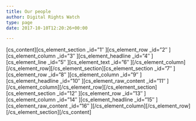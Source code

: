 ```yaml
---
title: Our people
author: Digital Rights Watch
type: page
date: 2017-10-10T12:20:26+00:00

---
```

\[cs\_content\]\[cs\_element\_section \_id=&#8221;1&#8243; \]\[cs\_element\_row \_id=&#8221;2&#8243; \]\[cs\_element\_column \_id=&#8221;3&#8243; \]\[cs\_element\_headline \_id=&#8221;4&#8243; \]\[cs\_element\_line \_id=&#8221;5&#8243; \]\[cs\_element\_text \_id=&#8221;6&#8243; \]\[/cs\_element\_column\]\[/cs\_element\_row\]\[/cs\_element\_section\]\[cs\_element\_section \_id=&#8221;7&#8243; \]\[cs\_element\_row \_id=&#8221;8&#8243; \]\[cs\_element\_column \_id=&#8221;9&#8243; \]\[cs\_element\_headline \_id=&#8221;10&#8243; \]\[cs\_element\_raw\_content \_id=&#8221;11&#8243; \]\[/cs\_element\_column\]\[/cs\_element\_row\]\[/cs\_element\_section\]\[cs\_element\_section \_id=&#8221;12&#8243; \]\[cs\_element\_row \_id=&#8221;13&#8243; \]\[cs\_element\_column \_id=&#8221;14&#8243; \]\[cs\_element\_headline \_id=&#8221;15&#8243; \]\[cs\_element\_raw\_content \_id=&#8221;16&#8243; \]\[/cs\_element\_column\]\[/cs\_element\_row\]\[/cs\_element\_section\][/cs\_content]